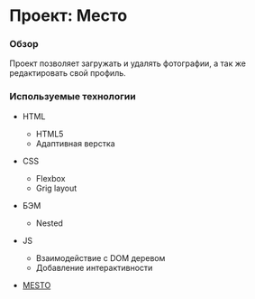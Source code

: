 # Проект: Место

### Обзор

Проект позволяет загружать и удалять фотографии, а так же редактировать свой профиль.

### Используемые технологии

- HTML
  - HTML5
  - Адаптивная верстка
- CSS
  - Flexbox
  - Grig layout
- БЭМ
  - Nested
- JS

  - Взаимодействие с DOM деревом
  - Добавление интерактивности

- [MESTO](https://andreyarkhp.github.io/mesto-project/)
